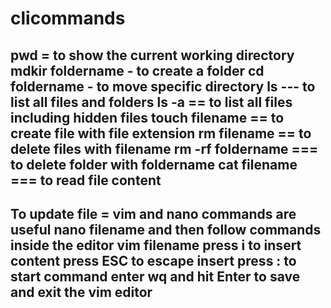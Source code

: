 # clicommands
pwd = to show the current working directory 
mdkir foldername - to create a folder
cd foldername - to move specific directory
ls --- to list all files and folders
ls -a == to list all files including hidden files
touch filename  == to create file with file extension
rm filename   == to delete files with filename
rm -rf foldername === to delete folder with foldername
cat filename    === to read file content
-----------------------------------------------------------
To update file = vim and nano commands are useful
nano filename and then follow commands inside the editor
vim filename
press i to insert content
press ESC to escape insert 
press : to start command
enter wq and hit Enter to save and exit the vim editor
-----------------------------------------------------------